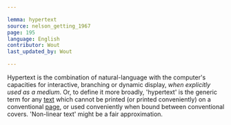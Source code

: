 ```yaml
---

lemma: hypertext
source: nelson_getting_1967
page: 195
language: English
contributor: Wout
last_updated_by: Wout

---
```


Hypertext is the combination of natural-language with the computer's capacities for interactive, branching or dynamic display, _when explicitly used as a medium_. Or, to define it more broadly, 'hypertext' is the generic term for any [text](text.html) which cannot be printed (or printed conveniently) on a conventional [page](page.html), or used conveniently when bound between conventional covers. 'Non-linear text' might be a fair approximation.
